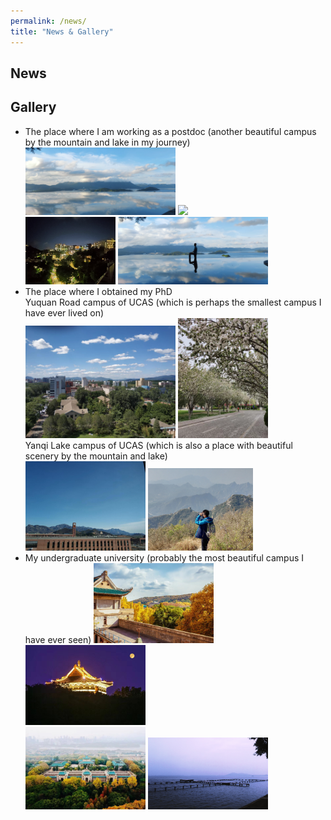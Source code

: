 ```yaml
---
permalink: /news/
title: "News & Gallery"
---
```


## News



## Gallery
- The place where I am working as a postdoc (another beautiful campus by the mountain and lake in my journey)       
                  <img src="../images/CUHK1.jpg" width="50%"> <img src="../images/CUHK2.jpg" width="30%">   
                  <img src="../images/CUHK4.jpg" width="30%"> <img src="../images/CUHK3.jpg" width="50%">     
- The place where I obtained my PhD    
Yuquan Road campus of UCAS (which is perhaps the smallest campus I have ever lived on)  
                     <img src="../images/yuq.jpg" width="50%">  <img src="../images/yuq1.jpg" width="30%">    
Yanqi Lake campus of UCAS (which is also a place with beautiful scenery by the mountain and lake)    
                     <img src="../images/yanqi1.jpg" width="40%"> <img src="../images/yanqi2.jpg" width="35%">
- My undergraduate university (probably the most beautiful campus I have ever seen)
  <img src="../images/whu1.jpg" width="40%">  <img src="../images/whu2.jpg" width="40%">    
  <img src="../images/whu3.jpg" width="40%">  <img src="../images/whu4.jpg" width="40%">

